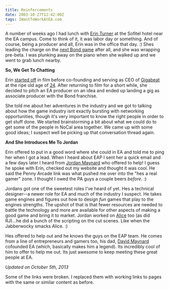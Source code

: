 ```yaml
---
title: Reinforcements
date: 2003-10-27T12:42:00Z
tags: IWantToWorkAtEA.com
---
```

A number of weeks ago I had lunch with [Erin Turner][1] at the Sofitel hotel near the EA campus. Come to think of it, it was labor day or something. And of course, being a producer and all, Erin was in the office that day. :) Shes leading the charge on the [next Bond game][2] after all, and she was wrapping pre-beta. I was plunking away on the piano when she walked up and we went to grab lunch nearby.

**So, We Get To Chatting**

Erin [started off][3] in film before co-founding and serving as CEO of [Gigabeat][4] at the ripe old age of [24][5]. After returning to film for a short while, she decided to pitch an EA producer on an idea and ended up landing a gig as associate producer with the Bond franchise.

She told me about her adventures in the industry and we got to talking about how the game industry isnt exactly bursting with networking opportunities, though it's very important to know the right people in order to get stuff done. We started brainstorming a bit about what we could do to get some of the people in NoCal area together. We came up with some good ideas; I suspect well be picking up that conversation thread again.

**And She Introduces Me To Jordan**

Erin offered to put in a good word where she could in EA and told me to ping her when I got a lead. When I heard about EAP I sent her a quick email and a few days later I heard from [Jordan Maynard][6] who offered to help! I guess he spoke with Erin, checked out my website and thought it was cool. He said the Penny Arcade link was what pushed me over into the "hes a real gamer" zone. I thought I owed the PA guys a couple beers *before*. :)

Jordans got one of the sweetest roles I've heard of yet. Hes a technical designer--a newer role for EA and much of the industry I suspect. He takes game engines and figures out how to design *fun* games that play to the engines strengths. The upshot of that is that fewer resources are needed to battle the technology and more are available for other aspects of making a good game and bring it to market. Jordan worked on [Alice][7] too (as did RJ)...he did a bunch of the scripting on the cut scenes. Like when the Jabberwocky smacks Alice. :)

Hes offered to help out and he knows the guys on the EAP team. He comes from a line of entrepreneurs and gamers too, his dad, [David Maynard][8] cofounded EA (which, basically makes him a legend). Its incredibly cool of him to offer to help me out. Its just awesome to keep meeting these great people at EA.

*Updated on October 5th, 2013*

Some of the links were broken. I replaced them with working links to pages with the same or similar content as before.

 [1]: http://www.mobygames.com/developer/sheet/view/developerId,100938/
 [2]: http://www.metacritic.com/game/playstation-2/james-bond-007-everything-or-nothing
 [3]: http://etl.stanford.edu/handouts/0304_aut_speakerbio/ErinTurner.htm
 [4]: http://www.thefreelibrary.com/Gigabeat+Opens+Its+Gateway+to+Liquid+Audio+and+Strengthens+Its+Music...-a063320265
 [5]: http://www.stanford.edu/class/msande273/images/redHerring.pdf
 [6]: http://www.mobygames.com/developer/sheet/view/developerId,77144/
 [7]: /alice-notes.html
 [8]: http://www.mobygames.com/developer/sheet/view/developerId,183/

